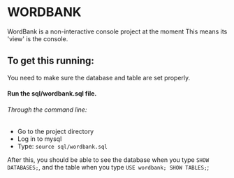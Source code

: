 # WORDBANK
WordBank is a non-interactive console project at the moment
This means its 'view' is the console.

## To get this running:
You need to make sure the database and table are set properly.
#### Run the sql/wordbank.sql file.
###### Through the command line:
- Go to the project directory
- Log in to mysql
- Type: `source sql/wordbank.sql` 

After this, you should be able to see the database when you type `SHOW DATABASES;`, and the table when you type `USE wordbank; SHOW TABLES;`;
